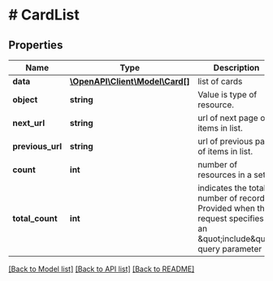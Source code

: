 # # CardList

## Properties

Name | Type | Description | Notes
------------ | ------------- | ------------- | -------------
**data** | [**\OpenAPI\Client\Model\Card[]**](Card.md) | list of cards | [optional]
**object** | **string** | Value is type of resource. | [optional]
**next_url** | **string** | url of next page of items in list. | [optional]
**previous_url** | **string** | url of previous page of items in list. | [optional]
**count** | **int** | number of resources in a set | [optional]
**total_count** | **int** | indicates the total number of records. Provided when the request specifies an \&quot;include\&quot; query parameter | [optional]

[[Back to Model list]](../../README.md#models) [[Back to API list]](../../README.md#endpoints) [[Back to README]](../../README.md)
